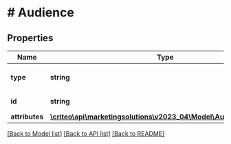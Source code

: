 # # Audience

## Properties

Name | Type | Description | Notes
------------ | ------------- | ------------- | -------------
**type** | **string** | the name of the entity type |
**id** | **string** | id of the Audience |
**attributes** | [**\criteo\api\marketingsolutions\v2023_04\Model\AudienceAttributes**](AudienceAttributes.md) |  |

[[Back to Model list]](../../README.md#models) [[Back to API list]](../../README.md#endpoints) [[Back to README]](../../README.md)
